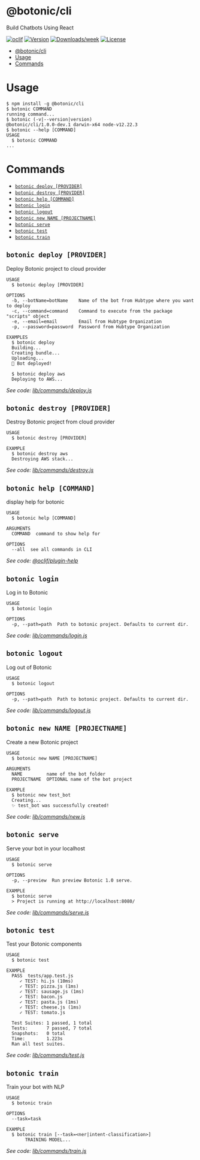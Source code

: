 # @botonic/cli

Build Chatbots Using React

[![oclif](https://img.shields.io/badge/cli-oclif-brightgreen.svg)](https://oclif.io)
[![Version](https://img.shields.io/npm/v/@botonic/cli.svg)](https://npmjs.org/package/@botonic/cli)
[![Downloads/week](https://img.shields.io/npm/dw/@botonic/cli.svg)](https://npmjs.org/package/@botonic/cli)
[![License](https://img.shields.io/npm/l/@botonic/cli.svg)](https://github.com/hubtype/botonic/blob/master/package.json)

<!-- toc -->
* [@botonic/cli](#botoniccli)
* [Usage](#usage)
* [Commands](#commands)
<!-- tocstop -->

# Usage

<!-- usage -->
```sh-session
$ npm install -g @botonic/cli
$ botonic COMMAND
running command...
$ botonic (-v|--version|version)
@botonic/cli/1.0.0-dev.1 darwin-x64 node-v12.22.3
$ botonic --help [COMMAND]
USAGE
  $ botonic COMMAND
...
```
<!-- usagestop -->

# Commands

<!-- commands -->
* [`botonic deploy [PROVIDER]`](#botonic-deploy-provider)
* [`botonic destroy [PROVIDER]`](#botonic-destroy-provider)
* [`botonic help [COMMAND]`](#botonic-help-command)
* [`botonic login`](#botonic-login)
* [`botonic logout`](#botonic-logout)
* [`botonic new NAME [PROJECTNAME]`](#botonic-new-name-projectname)
* [`botonic serve`](#botonic-serve)
* [`botonic test`](#botonic-test)
* [`botonic train`](#botonic-train)

## `botonic deploy [PROVIDER]`

Deploy Botonic project to cloud provider

```
USAGE
  $ botonic deploy [PROVIDER]

OPTIONS
  -b, --botName=botName    Name of the bot from Hubtype where you want to deploy
  -c, --command=command    Command to execute from the package "scripts" object
  -e, --email=email        Email from Hubtype Organization
  -p, --password=password  Password from Hubtype Organization

EXAMPLES
  $ botonic deploy
  Building...
  Creating bundle...
  Uploading...
  🚀 Bot deployed!

  $ botonic deploy aws
  Deploying to AWS...
```

_See code: [lib/commands/deploy.js](https://github.com/hubtype/botonic/blob/v1.0.0-dev.1/lib/commands/deploy.js)_

## `botonic destroy [PROVIDER]`

Destroy Botonic project from cloud provider

```
USAGE
  $ botonic destroy [PROVIDER]

EXAMPLE
  $ botonic destroy aws
  Destroying AWS stack...
```

_See code: [lib/commands/destroy.js](https://github.com/hubtype/botonic/blob/v1.0.0-dev.1/lib/commands/destroy.js)_

## `botonic help [COMMAND]`

display help for botonic

```
USAGE
  $ botonic help [COMMAND]

ARGUMENTS
  COMMAND  command to show help for

OPTIONS
  --all  see all commands in CLI
```

_See code: [@oclif/plugin-help](https://github.com/oclif/plugin-help/blob/v3.2.2/src/commands/help.ts)_

## `botonic login`

Log in to Botonic

```
USAGE
  $ botonic login

OPTIONS
  -p, --path=path  Path to botonic project. Defaults to current dir.
```

_See code: [lib/commands/login.js](https://github.com/hubtype/botonic/blob/v1.0.0-dev.1/lib/commands/login.js)_

## `botonic logout`

Log out of Botonic

```
USAGE
  $ botonic logout

OPTIONS
  -p, --path=path  Path to botonic project. Defaults to current dir.
```

_See code: [lib/commands/logout.js](https://github.com/hubtype/botonic/blob/v1.0.0-dev.1/lib/commands/logout.js)_

## `botonic new NAME [PROJECTNAME]`

Create a new Botonic project

```
USAGE
  $ botonic new NAME [PROJECTNAME]

ARGUMENTS
  NAME         name of the bot folder
  PROJECTNAME  OPTIONAL name of the bot project

EXAMPLE
  $ botonic new test_bot
  Creating...
  ✨ test_bot was successfully created!
```

_See code: [lib/commands/new.js](https://github.com/hubtype/botonic/blob/v1.0.0-dev.1/lib/commands/new.js)_

## `botonic serve`

Serve your bot in your localhost

```
USAGE
  $ botonic serve

OPTIONS
  -p, --preview  Run preview Botonic 1.0 serve.

EXAMPLE
  $ botonic serve
  > Project is running at http://localhost:8080/
```

_See code: [lib/commands/serve.js](https://github.com/hubtype/botonic/blob/v1.0.0-dev.1/lib/commands/serve.js)_

## `botonic test`

Test your Botonic components

```
USAGE
  $ botonic test

EXAMPLE
  PASS  tests/app.test.js
     ✓ TEST: hi.js (10ms)
     ✓ TEST: pizza.js (1ms)
     ✓ TEST: sausage.js (1ms)
     ✓ TEST: bacon.js
     ✓ TEST: pasta.js (1ms)
     ✓ TEST: cheese.js (1ms)
     ✓ TEST: tomato.js

  Test Suites: 1 passed, 1 total
  Tests:       7 passed, 7 total
  Snapshots:   0 total
  Time:        1.223s
  Ran all test suites.
```

_See code: [lib/commands/test.js](https://github.com/hubtype/botonic/blob/v1.0.0-dev.1/lib/commands/test.js)_

## `botonic train`

Train your bot with NLP

```
USAGE
  $ botonic train

OPTIONS
  --task=task

EXAMPLE
  $ botonic train [--task=<ner|intent-classification>]
       TRAINING MODEL...
```

_See code: [lib/commands/train.js](https://github.com/hubtype/botonic/blob/v1.0.0-dev.1/lib/commands/train.js)_
<!-- commandsstop -->
